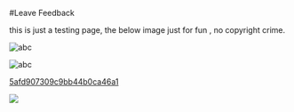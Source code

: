 #Leave Feedback

<div id="feedback-container"></div>
this is just a testing page,
the below image just for fun , no copyright crime.

![abc](Images/DW5afd907209c9bb44b0ca469f.jpg)

![abc](Images/DW5afd907209c9bb44b0ca46a0.png)


[5afd907309c9bb44b0ca46a1](Examples/DW5afd907309c9bb44b0ca46a1.cs)

![](https://images.pexels.com/photos/67636/rose-blue-flower-rose-blooms-67636.jpeg)
